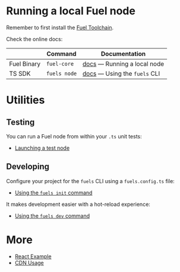 # Running a local Fuel node

Remember to first install the [Fuel Toolchain](https://docs.fuel.network/guides/installation/).

Check the online docs:

|             | Command      | Documentation                                                                                          |
| ----------- | ------------ | ------------------------------------------------------------------------------------------------------ |
| Fuel Binary | `fuel-core`  | [docs](https://docs.fuel.network/guides/running-a-node/running-a-local-node/) — Running a local node   |
| TS SDK      | `fuels node` | [docs](https://docs.fuel.network/docs/fuels-ts/fuels-cli/commands/#fuels-node) — Using the `fuels` CLI |

<!-- | Forc | `forc node` | [docs](https://docs.fuel.network/docs/forc/commands/forc_node/) | -->

# Utilities

## Testing

You can run a Fuel node from within your `.ts` unit tests:

- [Launching a test node](../testing/launching-a-test-node.md)

## Developing

Configure your project for the `fuels` CLI using a `fuels.config.ts` file:

- [Using the `fuels init` command](../fuels-cli/commands.md#fuels-init)

It makes development easier with a hot-reload experience:

- [Using the `fuels dev` command](../fuels-cli/commands.md#fuels-dev)

# More

- [React Example](./react-example.md)
- [CDN Usage](./cdn-usage.md)
